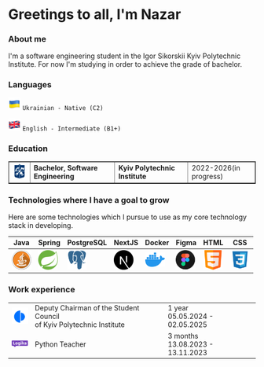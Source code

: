 # Greetings to all, I'm Nazar

### About me
I'm a software engineering student in the Igor Sikorskii Kyiv Polytechnic Institute. For now I'm studying in order to achieve the grade of bachelor.

### Languages
<img src="./ua-flag.png" alt="Logo" width="25"> `Ukrainian - Native (C2)`

<img src="./uk-flag.png" alt="Logo" width="25"> `English - Intermediate (B1+)`

### Education

<table border="1">
  <tr>
    <td><img src="kpi-logo.png" alt="KPI Logo" width="50"></td>
    <td><strong>Bachelor, Software Engineering</strong></td>
    <td><strong>Kyiv Polytechnic Institute</strong></td>
    <td>2022-2026(in progress)</td>
  </tr>
</table>


### Technologies where I have a goal to grow
Here are some technologies which I pursue to use as my core technology stack in developing.

| Java                                      | Spring                                  | PostgreSQL                             | NextJS                                  | Docker                                  | Figma                                      | HTML                                      | CSS                                      |
|-------------------------------------------|----------------------------------------|----------------------------------------|-----------------------------------------|-----------------------------------------|-------------------------------------------|-------------------------------------------|-------------------------------------------|
| <img src="./java-icon.png" alt="Java" width="40" /> | <img src="./spring-icon.png" alt="Spring" width="40" /> | <img src="./postgre-sql-icon.png" alt="PostgreSQL" width="40" /> | <img src="./next-js-icon.png" alt="NextJS" width="40" /> | <img src="./docker-icon.png" alt="Docker" width="40" /> | <img src="./figma-icon.png" alt="Figma" width="40" /> | <img src="./html-icon.png" alt="HTML" width="40" /> | <img src="./css-icon.png" alt="CSS" width="40" /> |

### Work experience
<table border = "0">
  <tr>
    <td><img src="./sc-kpi-logo.png" alt="sc kpi" width="35" /></td>
    <td>Deputy Chairman of the Student Council <br>of Kyiv Polytechnic Institute</td>
    <td>1 year<br>05.05.2024 - 02.05.2025</td>
  </tr>
  <tr>
    <td><img src="./logika-main.png" alt="logika" width="35" /></td>
    <td>Python Teacher</td>
    <td>3 months<br>13.08.2023 - 13.11.2023</td>
  </tr>
  
</table>
